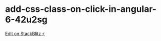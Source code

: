 # add-css-class-on-click-in-angular-6-42u2sg

[Edit on StackBlitz ⚡️](https://stackblitz.com/edit/add-css-class-on-click-in-angular-6-42u2sg)